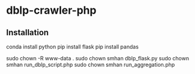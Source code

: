 # dblp-crawler-php

## Installation

conda install python
pip install flask
pip install pandas

sudo chown -R www-data .
sudo chown smhan dblp_flask.py
sudo chown smhan run_dblp_script.php
sudo chown smhan run_aggregation.php
